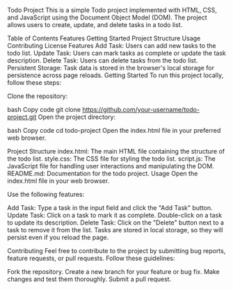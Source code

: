 Todo Project
This is a simple Todo project implemented with HTML, CSS, and JavaScript using the Document Object Model (DOM). The project allows users to create, update, and delete tasks in a todo list.

Table of Contents
Features
Getting Started
Project Structure
Usage
Contributing
License
Features
Add Task: Users can add new tasks to the todo list.
Update Task: Users can mark tasks as complete or update the task description.
Delete Task: Users can delete tasks from the todo list.
Persistent Storage: Task data is stored in the browser's local storage for persistence across page reloads.
Getting Started
To run this project locally, follow these steps:

Clone the repository:

bash
Copy code
git clone https://github.com/your-username/todo-project.git
Open the project directory:

bash
Copy code
cd todo-project
Open the index.html file in your preferred web browser.

Project Structure
index.html: The main HTML file containing the structure of the todo list.
style.css: The CSS file for styling the todo list.
script.js: The JavaScript file for handling user interactions and manipulating the DOM.
README.md: Documentation for the todo project.
Usage
Open the index.html file in your web browser.

Use the following features:

Add Task: Type a task in the input field and click the "Add Task" button.
Update Task: Click on a task to mark it as complete. Double-click on a task to update its description.
Delete Task: Click on the "Delete" button next to a task to remove it from the list.
Tasks are stored in local storage, so they will persist even if you reload the page.

Contributing
Feel free to contribute to the project by submitting bug reports, feature requests, or pull requests. Follow these guidelines:

Fork the repository.
Create a new branch for your feature or bug fix.
Make changes and test them thoroughly.
Submit a pull request.
